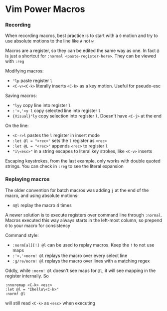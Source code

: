 # Vim Power Macros

### Recording

When recording macros, best practice is to start with a `0` motion and try to
use absolute motions to the line like `A` not `w`

Macros are a register, so they can be edited the same way as one. In fact `@` is
just a shortcut for `:normal <paste-register-here>`. They can be viewed with
`:reg`

Modifying macros:
 - `"lp` paste register `l`
 - `<C-v><C-k>` literally inserts `<C-k>` as a key motion. Useful for pseudo-esc

Saving macros:
 - `"lyy` copy line into register `l`
 - `:'<,'>y l` copy selected line into register `l`
 - `{Visual}"ly` copy selection into register `l`. Doesn't have `<C-j>` at the end

On the line:
 - `<C-r>l` pastes the `l` register in insert mode
 - `:let @l = "<rec>"` sets the `l` register as `<rec>`
 - `:let @L = "<rec>"` appends `<rec>` to register `l`
 - `"i\<esc>"` in a string escapes to literal key strokes, like `<C-v>` inserts

Escaping keystrokes, from the last example, only works with double quoted
strings. You can check in `:reg` to see the literal expansion

### Replaying macros
The older convention for batch macros was adding `j` at the end of the macro,
and using absolute motions:
 - `4@l` replay the macro 4 times

A newer solution is to execute registers over command line through `:normal`.
Macros executed this way always starts in the left-most column, so prepend `0`
to your macro for consistency

Command style:
 - `:norm[al][!] @l` can be used to replay macros. Keep the `!` to not use maps
 - `:'<,'>norm! @l` replays the macro over every select line
 - `:g/re/norm! @l` replays the macro over lines with a matching regex

Oddly, while `:norm! @l` doesn't see maps for `@l`, it will see mapping in the
register internally. So

```
:nnoremap <C-k> <esc>
:let @l = "Ihello\<C-k>"
:norm! @l
```

will still read `<C-k>` as `<esc>` when executing
